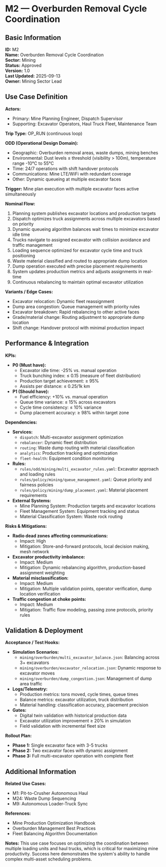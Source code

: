 # M2 — Overburden Removal Cycle Coordination

## Basic Information

**ID:** M2  
**Name:** Overburden Removal Cycle Coordination  
**Sector:** Mining  
**Status:** Approved  
**Version:** 1.0  
**Last Updated:** 2025-09-13  
**Owner:** Mining Sector Lead

## Use Case Definition

**Actors:**
- Primary: Mine Planning Engineer, Dispatch Supervisor
- Supporting: Excavator Operators, Haul Truck Fleet, Maintenance Team

**Trip Type:** OP_RUN (continuous loop)

**ODD (Operational Design Domain):**
- Geographic: Overburden removal areas, waste dumps, mining benches
- Environmental: Dust levels ≤ threshold (visibility > 100m), temperature range -10°C to 55°C
- Time: 24/7 operations with shift handover protocols
- Communications: Mine LTE/WiFi with redundant coverage
- Other: Dynamic queueing at multiple excavator faces

**Trigger:**
Mine plan execution with multiple excavator faces active simultaneously

**Nominal Flow:**
1. Planning system publishes excavator locations and production targets
2. Dispatch optimizes truck assignments across multiple excavators based on priority
3. Dynamic queueing algorithm balances wait times to minimize excavator idle time
4. Trucks navigate to assigned excavator with collision avoidance and traffic management
5. Loading sequence optimized for excavator cycle time and truck positioning
6. Waste material classified and routed to appropriate dump location
7. Dump operation executed with precise placement requirements
8. System updates production metrics and adjusts assignments in real-time
9. Continuous rebalancing to maintain optimal excavator utilization

**Variants / Edge Cases:**
- Excavator relocation: Dynamic fleet reassignment
- Dump area congestion: Queue management with priority rules
- Excavator breakdown: Rapid rebalancing to other active faces
- Grade/material change: Routing adjustment to appropriate dump location
- Shift change: Handover protocol with minimal production impact

## Performance & Integration

**KPIs:**
- **P0 (Must have):**
  - Excavator idle time: -25% vs. manual operation
  - Truck bunching index: ≤ 0.15 (measure of fleet distribution)
  - Production target achievement: ≥ 95%
  - Assists per distance: ≤ 0.25/1k km
- **P1 (Should have):**
  - Fuel efficiency: +10% vs. manual operation
  - Queue time variance: ≤ 15% across excavators
  - Cycle time consistency: ≤ 10% variance
  - Dump placement accuracy: ≥ 98% within target zone

**Dependencies:**
- **Services:**
  - `dispatch`: Multi-excavator assignment optimization
  - `rebalancer`: Dynamic fleet distribution
  - `routing`: Waste dump routing with material classification
  - `analytics`: Production tracking and optimization
  - `fleet-health`: Equipment condition monitoring
- **Rules:**
  - `rules/odd/mining/multi_excavator_rules.yaml`: Excavator approach and loading rules
  - `rules/policy/mining/queue_management.yaml`: Queue priority and fairness policies
  - `rules/policy/mining/dump_placement.yaml`: Material placement requirements
- **External Systems:**
  - Mine Planning System: Production targets and excavator locations
  - Fleet Management System: Equipment tracking and status
  - Material Classification System: Waste rock routing

**Risks & Mitigations:**
- **Radio dead zones affecting communications:**
  - Impact: High
  - Mitigation: Store-and-forward protocols, local decision making, mesh network
- **Excavator productivity imbalance:**
  - Impact: Medium
  - Mitigation: Dynamic rebalancing algorithm, production-based assignment weighting
- **Material misclassification:**
  - Impact: Medium
  - Mitigation: Multiple validation points, operator verification, dump location verification
- **Traffic congestion at choke points:**
  - Impact: Medium
  - Mitigation: Traffic flow modeling, passing zone protocols, priority rules

## Validation & Deployment

**Acceptance / Test Hooks:**
- **Simulation Scenarios:**
  - `mining/overburden/multi_excavator_balance.json`: Balancing across 3+ excavators
  - `mining/overburden/excavator_relocation.json`: Dynamic response to excavator moves
  - `mining/overburden/dump_congestion.json`: Management of dump area traffic
- **Logs/Telemetry:**
  - Production metrics: tons moved, cycle times, queue times
  - Balance metrics: excavator utilization, truck distribution
  - Material handling: classification accuracy, placement precision
- **Gates:**
  - Digital twin validation with historical production data
  - Excavator utilization improvement ≥ 20% in simulation
  - Field validation with incremental fleet size

**Rollout Plan:**
- **Phase 1:** Single excavator face with 3-5 trucks
- **Phase 2:** Two excavator faces with dynamic assignment
- **Phase 3:** Full multi-excavator operation with complete fleet

## Additional Information

**Related Use Cases:**
- M1: Pit-to-Crusher Autonomous Haul
- M24: Waste Dump Sequencing
- M9: Autonomous Loader-Truck Sync

**References:**
- Mine Production Optimization Handbook
- Overburden Management Best Practices
- Fleet Balancing Algorithm Documentation

**Notes:**
This use case focuses on optimizing the coordination between multiple loading units and haul trucks, which is critical for maximizing mine productivity. Success here demonstrates the system's ability to handle complex multi-asset scheduling problems.
